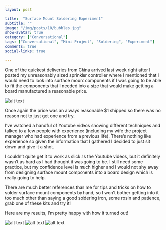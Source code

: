 ```yaml
---
layout: post

title:  "Surface Mount Soldering Experiment"
subtitle: ""
image: "/img/posts/10/bubbles.jpg"
show-avatar: true
category: ["Conversational"]
tags: ["Conversational", "Mini Project", "Soldering", "Experiment"]
comments: true
social-links: true

---
```

One of the quickest deliveries from China arrived last week right after I posted my unreasonably sized sprinkler controller where I mentioned that I would need to look into surface mount components if I was going to be able to fit the components that I needed into a size that would make getting a board manufactured a reasonable price.

![alt text](/img/posts/10/img_20160315_184147.jpg " ")

Once again the price was an always reasonable $1 shipped so there was no reason not to just get one and try.

I’ve watched a handful of Youtube videos showing different techniques and talked to a few people with experience (including my wife the project manager who had experience from a previous life).  There’s nothing like experience so given the information that I gathered I decided to just sit down and give it a shot.

I couldn’t quite get it to work as slick as the Youtube videos, but it definitely wasn’t as hard as I had thought it was going to be.  I still need some practice, but my confidence level is much higher and I would not shy away from designing surface mount components into a board design which is really going to help.

There are much better references than me for tips and tricks on how to solder surface mount components by hand, so I won’t bother getting into it too much other than saying a good soldering iron, some rosin and patience, grab one of these kits and try it!

Here are my results, I’m pretty happy with how it turned out!

![alt text](/img/posts/10/img_20160315_200502.jpg " ")
![alt text](/img/posts/10/img_20160315_200512.jpg " ")
![alt text](/img/posts/10/img_20160315_200441.jpg " ")

